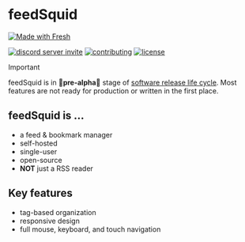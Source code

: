 # feedSquid

<a href="https://fresh.deno.dev">
<picture>
<source media="(prefers-color-scheme: dark)" srcset="https://fresh.deno.dev/fresh-badge-dark.svg">
<source media="(prefers-color-scheme: light)" srcset="https://fresh.deno.dev/fresh-badge.svg">
<img alt="Made with Fresh" src="https://fresh.deno.dev/fresh-badge.svg">
</picture>
</a>

[![discord server invite](https://dcbadge.limes.pink/api/server/gvKhMuT35v)](https://discord.gg/gvKhMuT35v)
[![contributing](https://img.shields.io/badge/contributing-yellow?style=for-the-badge)](./CONTRIBUTING.md)
[![license](https://img.shields.io/github/license/feedSquid/feedSquid?style=for-the-badge&color=yellow)](./LICENSE)

> [!IMPORTANT]
> feedSquid is in 🚧**pre-alpha**🚧 stage of
> [software release life cycle][SRLC]. Most features are not ready for
> production or written in the first place.

## feedSquid is ...

- a feed & bookmark manager
- self-hosted
- single-user
- open-source
- **NOT** just a RSS reader

## Key features

- tag-based organization
- responsive design
- full mouse, keyboard, and touch navigation

[SRLC]: https://en.wikipedia.org/wiki/Software_release_life_cycle
